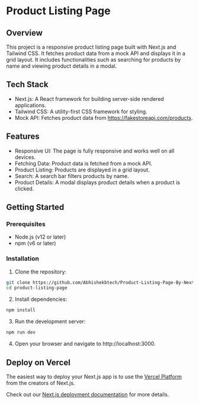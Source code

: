 # Product Listing Page

## Overview
This project is a responsive product listing page built with Next.js and Tailwind CSS. It fetches product data from a mock API and displays it in a grid layout. It includes functionalities such as searching for products by name and viewing product details in a modal.

## Tech Stack
- Next.js: A React framework for building server-side rendered applications.
- Tailwind CSS: A utility-first CSS framework for styling.
- Mock API: Fetches product data from https://fakestoreapi.com/products.

## Features
- Responsive UI: The page is fully responsive and works well on all devices.
- Fetching Data: Product data is fetched from a mock API.
- Product Listing: Products are displayed in a grid layout.
- Search: A search bar filters products by name.
- Product Details: A modal displays product details when a product is clicked.

## Getting Started

### Prerequisites
- Node.js (v12 or later)
- npm (v6 or later)

### Installation

1. Clone the repository:
```bash
git clone https://github.com/Abhishekbtech/Product-Listing-Page-By-Next.js.git
cd product-listing-page
```

2. Install dependencies:
```bash
npm install
```

3. Run the development server:
```bash
npm run dev
```

4. Open your browser and navigate to http://localhost:3000.


## Deploy on Vercel

The easiest way to deploy your Next.js app is to use the [Vercel Platform](https://vercel.com/new?utm_medium=default-template&filter=next.js&utm_source=create-next-app&utm_campaign=create-next-app-readme) from the creators of Next.js.

Check out our [Next.js deployment documentation](https://nextjs.org/docs/deployment) for more details.
